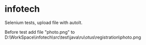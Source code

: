 # infotech
Selenium tests, upload file with autoIt.

Before test add file "photo.png" to 
D:\WorkSpace\infotech\src\test\java\ru\otus\registration\photo.png
